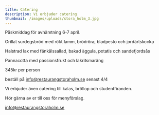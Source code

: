 ```yaml
---
title: Catering
description: Vi erbjuder catering
thumbnail: /images/uploads/stora_holm_3.jpg
---
```

Påskmiddag för avhämtning 6-7 april.

Grillat surdegsbröd med rökt lamm, brödröra, bladpesto och jordärtskocka

Halstrad lax med fänkålssallad, bakad äggula, potatis och sandefjordsås

Pannacotta med passionsfrukt och lakritsmaräng

345kr per person

beställ på [info@restaurangstoraholm.se](info@restaurangstoraholm.se) senast 4/4



Vi erbjuder även catering till kalas, bröllop och studentfiranden. 

Hör gärna av er till oss för menyförslag.

info@restaurangstoraholm.se